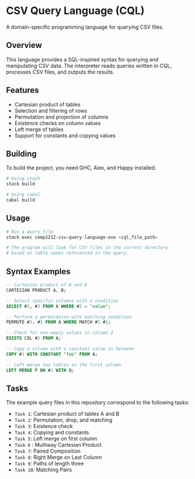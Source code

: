 # CSV Query Language (CQL)

A domain-specific programming language for querying CSV files.

## Overview

This language provides a SQL-inspired syntax for querying and manipulating CSV data.
The interpreter reads queries written in CQL, processes CSV files, and outputs the results.

## Features

- Cartesian product of tables
- Selection and filtering of rows
- Permutation and projection of columns
- Existence checks on column values
- Left merge of tables
- Support for constants and copying values

## Building

To build the project, you need GHC, Alex, and Happy installed.

```bash
# Using stack
stack build

# Using cabal
cabal build
```

## Usage

```bash
# Run a query file
stack exec comp2212-csv-query-language-exe <cql_file_path>

# The program will look for CSV files in the current directory
# based on table names referenced in the query.
```

## Syntax Examples

```sql
-- Cartesian product of A and B
CARTESIAN PRODUCT A, B;

-- Select specific columns with a condition
SELECT #1, #3 FROM A WHERE #2 = "value";

-- Perform a permutation with matching condition
PERMUTE #3, #1 FROM A WHERE MATCH #1 #2;

-- Check for non-empty values in column 2
EXISTS COL #2 FROM A;

-- Copy a column with a constant value in between
COPY #1 WITH CONSTANT "foo" FROM A;

-- Left merge two tables on the first column
LEFT MERGE P ON #1 WITH Q;
```

## Tasks

The example query files in this repository correspond to the following tasks:

- `Task 1`: Cartesian product of tables A and B
- `Task 2`: Permutation, drop, and matching
- `Task 3`: Existence check
- `Task 4`: Copying and constants
- `Task 5`: Left merge on first column
- `Task 6` : Multiway Cartesian Product
- `Task 7`: Paired Composition
- `Task 8`: Right Merge on Last Column
- `Task 9`: Paths of length three
- `Task 10`: Matching Pairs

